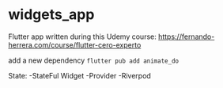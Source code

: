 # widgets_app

Flutter app written during this Udemy course:
https://fernando-herrera.com/course/flutter-cero-experto

add a new dependency
`flutter pub add animate_do`

State: 
-StateFul Widget
-Provider
-Riverpod
